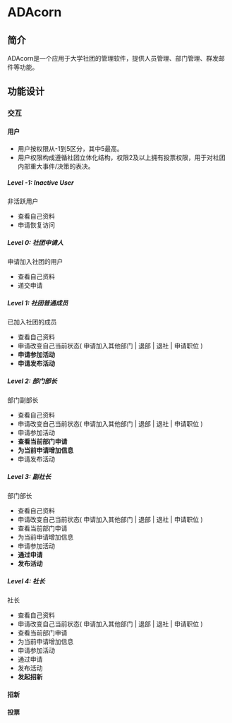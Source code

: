 # ADAcorn

## 简介
ADAcorn是一个应用于大学社团的管理软件，提供人员管理、部门管理、群发邮件等功能。

## 功能设计
### 交互
#### 用户
- 用户按权限从-1到5区分，其中5最高。
- 用户权限构成遵循社团立体化结构，权限2及以上拥有投票权限，用于对社团内部重大事件/决策的表决。

##### Level -1: Inactive User
非活跃用户
-   查看自己资料
-   申请恢复访问

##### Level 0: 社团申请人
申请加入社团的用户
-   查看自己资料
-   递交申请

##### Level 1: 社团普通成员
已加入社团的成员
-   查看自己资料
-   申请改变自己当前状态( 申请加入其他部门 | 退部 | 退社 | 申请职位 )
-   __申请参加活动__
-   __申请发布活动__

##### Level 2: 部门部长
部门副部长
-   查看自己资料
-   申请改变自己当前状态( 申请加入其他部门 | 退部 | 退社 | 申请职位 )
-   申请参加活动
-   __查看当前部门申请__
-   __为当前申请增加信息__
-   申请发布活动


##### Level 3: 副社长
部门部长
-   查看自己资料
-   申请改变自己当前状态( 申请加入其他部门 | 退部 | 退社 | 申请职位 )
-   查看当前部门申请
-   为当前申请增加信息
-   申请参加活动
-   __通过申请__
-   __发布活动__

##### Level 4: 社长
社长
-   查看自己资料
-   申请改变自己当前状态( 申请加入其他部门 | 退部 | 退社 | 申请职位 )
-   查看当前部门申请
-   为当前申请增加信息
-   申请参加活动
-   通过申请
-   发布活动
-   __发起招新__

#### 招新
#### 投票
#### 
